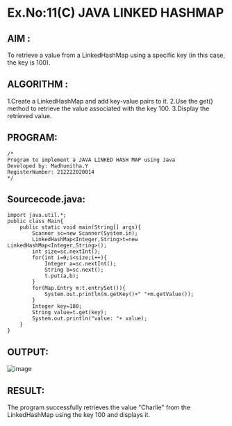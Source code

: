 # Ex.No:11(C)             JAVA LINKED HASHMAP
 ## AIM :
To retrieve a value from a LinkedHashMap using a specific key (in this case, the key is 100).

## ALGORITHM :
1.Create a LinkedHashMap and add key-value pairs to it.
2.Use the get() method to retrieve the value associated with the key 100.
3.Display the retrieved value.




## PROGRAM:
 ```
/*
Program to implement a JAVA LINKED HASH MAP using Java
Developed by: Madhumitha.Y
RegisterNumber: 212222020014 
*/
```

## Sourcecode.java:
```
import java.util.*;
public class Main{
    public static void main(String[] args){
        Scanner sc=new Scanner(System.in);
        LinkedHashMap<Integer,String>t=new LinkedHashMap<Integer,String>();
        int size=sc.nextInt();
        for(int i=0;i<size;i++){
            Integer a=sc.nextInt();
            String b=sc.next();
            t.put(a,b);
        }
        for(Map.Entry m:t.entrySet()){
            System.out.println(m.getKey()+" "+m.getValue());
        }
        Integer key=100;
        String value=t.get(key);
        System.out.println("value: "+ value);
    }
}
```






## OUTPUT:
![image](https://github.com/user-attachments/assets/ccd0ff84-67e5-4cf0-9611-adc81321426e)



## RESULT:
The program successfully retrieves the value "Charlie" from the LinkedHashMap using the key 100 and displays it.





